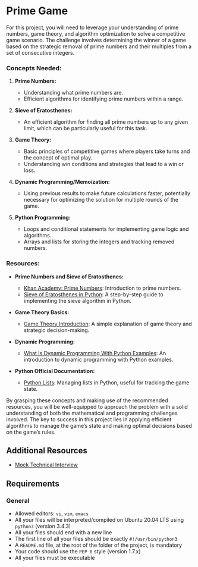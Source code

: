 # Prime Game
For this project, you will need to leverage your understanding of prime numbers, game theory, and algorithm optimization to solve a competitive game scenario. The challenge involves determining the winner of a game based on the strategic removal of prime numbers and their multiples from a set of consecutive integers.

### Concepts Needed:
1. **Prime Numbers:**

    * Understanding what prime numbers are.
    * Efficient algorithms for identifying prime numbers within a range.
2. **Sieve of Eratosthenes:**

    * An efficient algorithm for finding all prime numbers up to any given limit, which can be particularly useful for this task.
3. **Game Theory:**

    * Basic principles of competitive games where players take turns and the concept of optimal play.
    * Understanding win conditions and strategies that lead to a win or loss.
4. **Dynamic Programming/Memoization:**

    * Using previous results to make future calculations faster, potentially necessary for optimizing the solution for multiple rounds of the game.
5. **Python Programming:**

    * Loops and conditional statements for implementing game logic and algorithms.
    * Arrays and lists for storing the integers and tracking removed numbers.
### Resources:
* **Prime Numbers and Sieve of Eratosthenes:**

    * [Khan Academy: Prime Numbers](https://www.khanacademy.org/math/cc-fourth-grade-math/imp-factors-multiples-and-patterns/imp-prime-and-composite-numbers/v/prime-numbers): Introduction to prime numbers.
    * [Sieve of Eratosthenes in Python](https://www.geeksforgeeks.org/sieve-of-eratosthenes/): A step-by-step guide to implementing the sieve algorithm in Python.
* **Game Theory Basics:**

    * [Game Theory Introduction](https://www.investopedia.com/terms/g/gametheory.asp): A simple explanation of game theory and strategic decision-making.
* **Dynamic Programming:**

    * [What Is Dynamic Programming With Python Examples](https://skerritt.blog/dynamic-programming/): An introduction to dynamic programming with Python examples.
* **Python Official Documentation:**

    * [Python Lists](https://docs.python.org/3/tutorial/introduction.html#lists): Managing lists in Python, useful for tracking the game state.

By grasping these concepts and making use of the recommended resources, you will be well-equipped to approach the problem with a solid understanding of both the mathematical and programming challenges involved. The key to success in this project lies in applying efficient algorithms to manage the game’s state and making optimal decisions based on the game’s rules.

## Additional Resources
* [Mock Technical Interview](https://www.youtube.com/watch?feature=shared&v=Jw2pniZCLi8)
## Requirements
### General
* Allowed editors: `vi`, `vim`, `emacs`
* All your files will be interpreted/compiled on Ubuntu 20.04 LTS using `python3` (version 3.4.3)
* All your files should end with a new line
* The first line of all your files should be exactly `#!/usr/bin/python3`
* A `README.md` file, at the root of the folder of the project, is mandatory
* Your code should use the `PEP 8` style (version 1.7.x)
* All your files must be executable
